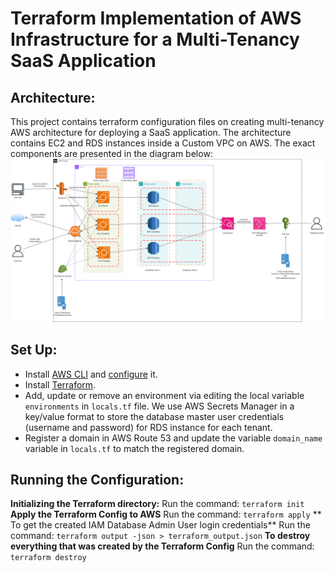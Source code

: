 # Terraform Implementation of AWS Infrastructure for a Multi-Tenancy SaaS Application

## Architecture:

This project contains terraform configuration files on creating multi-tenancy AWS architecture for deploying a SaaS application. The architecture contains EC2 and RDS instances inside a Custom VPC on AWS. The exact components are presented in the diagram below:
![alt AWS Architecture](./architecture/Diagram.png "AWS Architecture")

## Set Up:

- Install [AWS CLI](https://docs.aws.amazon.com/cli/latest/userguide/getting-started-install.html) and [configure](https://docs.aws.amazon.com/cli/latest/userguide/cli-chap-configure.html) it.
- Install [Terraform](https://developer.hashicorp.com/terraform/tutorials/aws-get-started/install-cli).
- Add, update or remove an environment via editing the local variable `environments` in `locals.tf` file. We use AWS Secrets Manager in a key/value format to store the database master user credentials (username and password) for RDS instance for each tenant.
- Register a domain in AWS Route 53 and update the variable `domain_name` variable in `locals.tf` to match the registered domain.

## Running the Configuration:

**Initializing the Terraform directory:**
Run the command: `terraform init`
**Apply the Terraform Config to AWS**
Run the command: `terraform apply`
** To get the created IAM Database Admin User login credentials**
Run the command: `terraform output -json > terraform_output.json`
**To destroy everything that was created by the Terraform Config**
Run the command: `terraform destroy`

